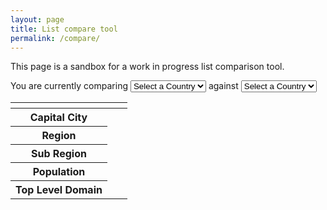 ```yaml
---
layout: page
title: List compare tool
permalink: /compare/
---
```


This page is a sandbox for a work in progress list comparison tool.

<p>You are currently comparing <select class="dataSelect" id="country-select1">
    <option>Select a Country</option>
    </select> against <select class="dataSelect" id="country-select2">
    <option>Select a Country</option>
    </select></p>
  
  <table class="country-table">
    <thead class="country-table-head">
      <tr>
        <th></th>
        <th id="country-header1"></th>
        <th id="country-header2"></th>
      </tr>
    </thead>
    <tbody class="country-table-body">
      <tr>
        <th>Capital City</th>
        <td id="country-capital1"></td>
        <td id="country-capital2"></td>
      </tr>
      <tr>
        <th>Region</th>
        <td id="country-region1"></td>
        <td id="country-region2"></td>
      </tr>
      <tr>
        <th>Sub Region</th>
        <td id="country-sub-region1"></td>
        <td id="country-sub-region2"></td>
      </tr>
      <tr>
        <th>Population</th>
        <td id="country-population1"></td>
        <td id="country-population2"></td>
      </tr>
      <tr>
        <th>Top Level Domain</th>
        <td id="country-domain1"></td>
        <td id="country-domain2"></td>
      </tr>
    </tbody>
  </table>
<!--<script>
    $('.dataSelect').change(function() {
    const selection = $(this).val()
    let dataColumn = $(this).attr('id')
    let columnNum = dataColumn.substr(dataColumn.length - 1)
    countriesData.done((data) => {
        const country = data.find((country) => country.alpha2Code === selection)
        $(`#country-header${columnNum}`).html(`${country.nativeName}</br>${country.name}</br ><img class="country-flag" src="${country.flag}">`)
        $(`#country-capital${columnNum}`).html(country.capital)
        $(`#country-region${columnNum}`).html(country.region)
        $(`#country-sub-region${columnNum}`).html(country.subregion)
        $(`#country-population${columnNum}`).html(country.population)
        $(`#country-domain${columnNum}`).html(country.topLevelDomain)
    })
    })
</script>-->